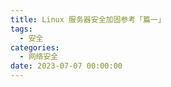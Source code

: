 ```yaml
---
title: Linux 服务器安全加固参考「篇一」
tags:
  - 安全
categories:
  - 网络安全
date: 2023-07-07 00:00:00
---
```


> 

<!-- more -->

## 